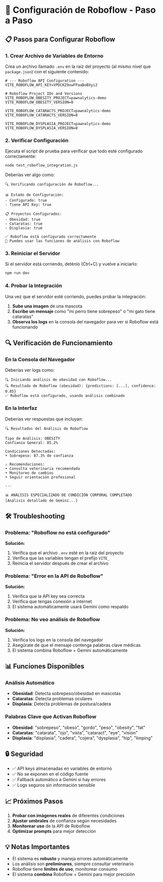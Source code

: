 # 🚀 Configuración de Roboflow - Paso a Paso

## 📋 Pasos para Configurar Roboflow

### 1. Crear Archivo de Variables de Entorno

Crea un archivo llamado `.env` en la raíz del proyecto (al mismo nivel que `package.json`) con el siguiente contenido:

```env
# --- Roboflow API Configuration ---
VITE_ROBOFLOW_API_KEY=VPDCKZ9xwFPaaBoBXyi2

# Roboflow Project IDs and Versions
VITE_ROBOFLOW_OBESITY_PROJECT=pawnalytics-demo
VITE_ROBOFLOW_OBESITY_VERSION=8

VITE_ROBOFLOW_CATARACTS_PROJECT=pawnalytics-demo
VITE_ROBOFLOW_CATARACTS_VERSION=8

VITE_ROBOFLOW_DYSPLASIA_PROJECT=pawnalytics-demo
VITE_ROBOFLOW_DYSPLASIA_VERSION=8
```

### 2. Verificar Configuración

Ejecuta el script de prueba para verificar que todo esté configurado correctamente:

```bash
node test_roboflow_integration.js
```

Deberías ver algo como:
```
🔍 Verificando configuración de Roboflow...

📊 Estado de Configuración:
- Configurado: true
- Tiene API Key: true

📋 Proyectos Configurados:
- Obesidad: true
- Cataratas: true
- Displasia: true

✅ Roboflow está configurado correctamente
🚀 Puedes usar las funciones de análisis con Roboflow
```

### 3. Reiniciar el Servidor

Si el servidor está corriendo, deténlo (Ctrl+C) y vuelve a iniciarlo:

```bash
npm run dev
```

### 4. Probar la Integración

Una vez que el servidor esté corriendo, puedes probar la integración:

1. **Sube una imagen** de una mascota
2. **Escribe un mensaje** como "mi perro tiene sobrepeso" o "mi gato tiene cataratas"
3. **Observa los logs** en la consola del navegador para ver si Roboflow está funcionando

## 🔍 Verificación de Funcionamiento

### En la Consola del Navegador

Deberías ver logs como:
```
🔍 Iniciando análisis de obesidad con Roboflow...
🔍 Resultado de Roboflow (obesidad): {predictions: [...], confidence: 0.85}
✅ Roboflow está configurado, usando análisis combinado
```

### En la Interfaz

Deberías ver respuestas que incluyan:
```
🔍 Resultados del Análisis de Roboflow

Tipo de Análisis: OBESITY
Confianza General: 85.2%

Condiciones Detectadas:
• Sobrepeso: 87.3% de confianza

⚠️ Recomendaciones:
• Consulta veterinaria recomendada
• Monitoreo de cambios
• Seguir orientación profesional

---

📊 ANÁLISIS ESPECIALIZADO DE CONDICIÓN CORPORAL COMPLETADO
[Análisis detallado de Gemini...]
```

## 🛠️ Troubleshooting

### Problema: "Roboflow no está configurado"
**Solución:**
1. Verifica que el archivo `.env` esté en la raíz del proyecto
2. Verifica que las variables tengan el prefijo `VITE_`
3. Reinicia el servidor después de crear el archivo

### Problema: "Error en la API de Roboflow"
**Solución:**
1. Verifica que la API key sea correcta
2. Verifica que tengas conexión a internet
3. El sistema automáticamente usará Gemini como respaldo

### Problema: No veo análisis de Roboflow
**Solución:**
1. Verifica los logs en la consola del navegador
2. Asegúrate de que el mensaje contenga palabras clave médicas
3. El sistema combina Roboflow + Gemini automáticamente

## 📊 Funciones Disponibles

### Análisis Automático
- **Obesidad**: Detecta sobrepeso/obesidad en mascotas
- **Cataratas**: Detecta problemas oculares
- **Displasia**: Detecta problemas de postura/cadera

### Palabras Clave que Activan Roboflow
- **Obesidad**: "sobrepeso", "obeso", "gordo", "peso", "obesity", "fat"
- **Cataratas**: "catarata", "ojo", "vista", "cataract", "eye", "vision"
- **Displasia**: "displasia", "cadera", "cojera", "dysplasia", "hip", "limping"

## 🔒 Seguridad

- ✅ API keys almacenadas en variables de entorno
- ✅ No se exponen en el código fuente
- ✅ Fallback automático a Gemini si hay errores
- ✅ Logs seguros sin información sensible

## 📈 Próximos Pasos

1. **Probar con imágenes reales** de diferentes condiciones
2. **Ajustar umbrales** de confianza según necesidades
3. **Monitorear uso** de la API de Roboflow
4. **Optimizar prompts** para mejor detección

## 💡 Notas Importantes

- El sistema es **robusto** y maneja errores automáticamente
- Los análisis son **preliminares**, siempre consultar veterinario
- Roboflow tiene **límites de uso**, monitorear consumo
- El sistema **combina** Roboflow + Gemini para mejor precisión 
